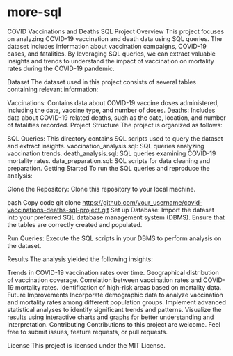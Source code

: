 # more-sql

COVID Vaccinations and Deaths SQL Project
Overview
This project focuses on analyzing COVID-19 vaccination and death data using SQL queries. The dataset includes information about vaccination campaigns, COVID-19 cases, and fatalities. By leveraging SQL queries, we can extract valuable insights and trends to understand the impact of vaccination on mortality rates during the COVID-19 pandemic.

Dataset
The dataset used in this project consists of several tables containing relevant information:

Vaccinations: Contains data about COVID-19 vaccine doses administered, including the date, vaccine type, and number of doses.
Deaths: Includes data about COVID-19 related deaths, such as the date, location, and number of fatalities recorded.
Project Structure
The project is organized as follows:

SQL Queries: This directory contains SQL scripts used to query the dataset and extract insights.
vaccination_analysis.sql: SQL queries analyzing vaccination trends.
death_analysis.sql: SQL queries examining COVID-19 mortality rates.
data_preparation.sql: SQL scripts for data cleaning and preparation.
Getting Started
To run the SQL queries and reproduce the analysis:

Clone the Repository: Clone this repository to your local machine.

bash
Copy code
git clone https://github.com/your_username/covid-vaccinations-deaths-sql-project.git
Set up Database: Import the dataset into your preferred SQL database management system (DBMS). Ensure that the tables are correctly created and populated.

Run Queries: Execute the SQL scripts in your DBMS to perform analysis on the dataset.

Results
The analysis yielded the following insights:

Trends in COVID-19 vaccination rates over time.
Geographical distribution of vaccination coverage.
Correlation between vaccination rates and COVID-19 mortality rates.
Identification of high-risk areas based on mortality data.
Future Improvements
Incorporate demographic data to analyze vaccination and mortality rates among different population groups.
Implement advanced statistical analyses to identify significant trends and patterns.
Visualize the results using interactive charts and graphs for better understanding and interpretation.
Contributing
Contributions to this project are welcome. Feel free to submit issues, feature requests, or pull requests.

License
This project is licensed under the MIT License.

